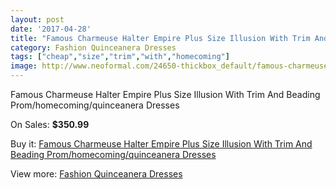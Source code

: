 ```yaml
---
layout: post
date: '2017-04-28'
title: "Famous Charmeuse Halter Empire Plus Size Illusion With Trim And Beading Prom/homecoming/quinceanera Dresses"
category: Fashion Quinceanera Dresses
tags: ["cheap","size","trim","with","homecoming"]
image: http://www.neoformal.com/24650-thickbox_default/famous-charmeuse-halter-empire-plus-size-illusion-with-trim-and-beading-prom-homecoming-quinceanera-dresses.jpg
---
```

Famous Charmeuse Halter Empire Plus Size Illusion With Trim And Beading Prom/homecoming/quinceanera Dresses

On Sales: **$350.99**
<a href="https://www.neoformal.com/en/fashion-quinceanera-dresses/8380-famous-charmeuse-halter-empire-plus-size-illusion-with-trim-and-beading-prom-homecoming-quinceanera-dresses.html"><amp-img layout="responsive" width="600" height="600" src="//www.neoformal.com/24650-thickbox_default/famous-charmeuse-halter-empire-plus-size-illusion-with-trim-and-beading-prom-homecoming-quinceanera-dresses.jpg" alt="Famous Charmeuse Halter Empire Plus Size Illusion With Trim And Beading Prom/homecoming/quinceanera Dresses 0" /></a>
<a href="https://www.neoformal.com/en/fashion-quinceanera-dresses/8380-famous-charmeuse-halter-empire-plus-size-illusion-with-trim-and-beading-prom-homecoming-quinceanera-dresses.html"><amp-img layout="responsive" width="600" height="600" src="//www.neoformal.com/24652-thickbox_default/famous-charmeuse-halter-empire-plus-size-illusion-with-trim-and-beading-prom-homecoming-quinceanera-dresses.jpg" alt="Famous Charmeuse Halter Empire Plus Size Illusion With Trim And Beading Prom/homecoming/quinceanera Dresses 1" /></a>
<a href="https://www.neoformal.com/en/fashion-quinceanera-dresses/8380-famous-charmeuse-halter-empire-plus-size-illusion-with-trim-and-beading-prom-homecoming-quinceanera-dresses.html"><amp-img layout="responsive" width="600" height="600" src="//www.neoformal.com/24651-thickbox_default/famous-charmeuse-halter-empire-plus-size-illusion-with-trim-and-beading-prom-homecoming-quinceanera-dresses.jpg" alt="Famous Charmeuse Halter Empire Plus Size Illusion With Trim And Beading Prom/homecoming/quinceanera Dresses 2" /></a>

Buy it: [Famous Charmeuse Halter Empire Plus Size Illusion With Trim And Beading Prom/homecoming/quinceanera Dresses](https://www.neoformal.com/en/fashion-quinceanera-dresses/8380-famous-charmeuse-halter-empire-plus-size-illusion-with-trim-and-beading-prom-homecoming-quinceanera-dresses.html "Famous Charmeuse Halter Empire Plus Size Illusion With Trim And Beading Prom/homecoming/quinceanera Dresses")

View more: [Fashion Quinceanera Dresses](https://www.neoformal.com/en/148-fashion-quinceanera-dresses "Fashion Quinceanera Dresses")